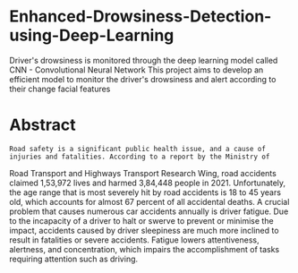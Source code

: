 # Enhanced-Drowsiness-Detection-using-Deep-Learning
Driver's drowsiness is monitored through the deep learning model called CNN - Convolutional Neural Network
This project aims to develop an efficient model to monitor the driver's drowsiness and alert according to their change facial features

# Abstract

	Road safety is a significant public health issue, and a cause of injuries and fatalities. According to a report by the Ministry of 
 Road Transport and Highways Transport Research Wing, road accidents claimed 1,53,972 lives and harmed 3,84,448 people in 2021. Unfortunately, 
 the age range that is most severely hit by road accidents is 18 to 45 years old, which accounts for almost 67 percent of all accidental deaths.
	A crucial problem that causes numerous car accidents annually is driver fatigue. Due to the incapacity of a driver to halt or swerve to
 prevent or minimise the impact, accidents caused by driver sleepiness are much more inclined to result in fatalities or severe accidents. Fatigue 
 lowers attentiveness, alertness, and concentration, which impairs the accomplishment of tasks requiring attention such as driving.
